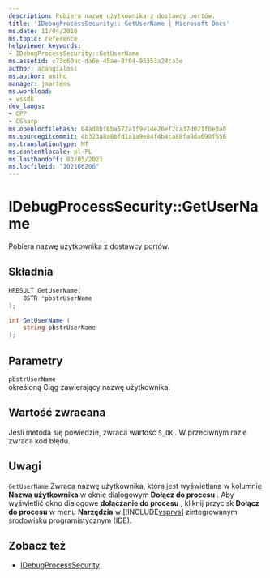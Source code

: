```yaml
---
description: Pobiera nazwę użytkownika z dostawcy portów.
title: 'IDebugProcessSecurity:: GetUserName | Microsoft Docs'
ms.date: 11/04/2016
ms.topic: reference
helpviewer_keywords:
- IDebugProcessSecurity::GetUserName
ms.assetid: c73c60ac-da6e-45ae-8f04-95353a24ca3e
author: acangialosi
ms.author: anthc
manager: jmartens
ms.workload:
- vssdk
dev_langs:
- CPP
- CSharp
ms.openlocfilehash: 04ad8bf6ba572a1f9e14e26ef2ca37d021f6e3a0
ms.sourcegitcommit: 4b323a8a8bfd1a1a9e84f4b4ca88fa8da690f656
ms.translationtype: MT
ms.contentlocale: pl-PL
ms.lasthandoff: 03/05/2021
ms.locfileid: "102166206"
---
```

# <a name="idebugprocesssecuritygetusername"></a>IDebugProcessSecurity::GetUserName
Pobiera nazwę użytkownika z dostawcy portów.

## <a name="syntax"></a>Składnia

```cpp
HRESULT GetUserName(
    BSTR *pbstrUserName
);
```

```csharp
int GetUserName (
    string pbstrUserName
);
```

## <a name="parameters"></a>Parametry
`pbstrUserName`\
określoną Ciąg zawierający nazwę użytkownika.

## <a name="return-value"></a>Wartość zwracana
 Jeśli metoda się powiedzie, zwraca wartość `S_OK` . W przeciwnym razie zwraca kod błędu.

## <a name="remarks"></a>Uwagi
 `GetUserName` Zwraca nazwę użytkownika, która jest wyświetlana w kolumnie **Nazwa użytkownika** w oknie dialogowym **Dołącz do procesu** . Aby wyświetlić okno dialogowe **dołączanie do procesu** , kliknij przycisk **Dołącz do procesu** w menu **Narzędzia** w [!INCLUDE[vsprvs](../../../code-quality/includes/vsprvs_md.md)] zintegrowanym środowisku programistycznym (IDE).

## <a name="see-also"></a>Zobacz też
- [IDebugProcessSecurity](../../../extensibility/debugger/reference/idebugprocesssecurity.md)

